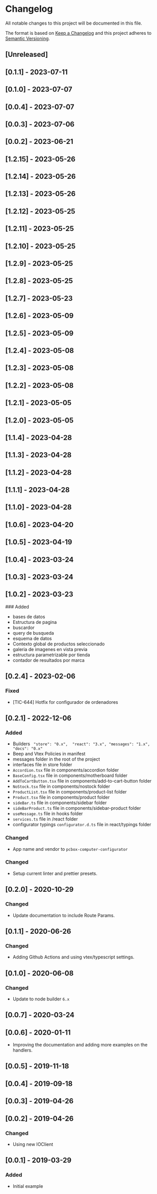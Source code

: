 # Changelog

All notable changes to this project will be documented in this file.

The format is based on [Keep a Changelog](http://keepachangelog.com/en/1.0.0/)
and this project adheres to [Semantic Versioning](http://semver.org/spec/v2.0.0.html).

## [Unreleased]

## [0.1.1] - 2023-07-11

## [0.1.0] - 2023-07-07

## [0.0.4] - 2023-07-07

## [0.0.3] - 2023-07-06

## [0.0.2] - 2023-06-21

## [1.2.15] - 2023-05-26

## [1.2.14] - 2023-05-26

## [1.2.13] - 2023-05-26

## [1.2.12] - 2023-05-25

## [1.2.11] - 2023-05-25

## [1.2.10] - 2023-05-25

## [1.2.9] - 2023-05-25

## [1.2.8] - 2023-05-25

## [1.2.7] - 2023-05-23

## [1.2.6] - 2023-05-09

## [1.2.5] - 2023-05-09

## [1.2.4] - 2023-05-08

## [1.2.3] - 2023-05-08

## [1.2.2] - 2023-05-08

## [1.2.1] - 2023-05-05

## [1.2.0] - 2023-05-05

## [1.1.4] - 2023-04-28

## [1.1.3] - 2023-04-28

## [1.1.2] - 2023-04-28

## [1.1.1] - 2023-04-28

## [1.1.0] - 2023-04-28

## [1.0.6] - 2023-04-20

## [1.0.5] - 2023-04-19

## [1.0.4] - 2023-03-24

## [1.0.3] - 2023-03-24

## [1.0.2] - 2023-03-23

### Added
- bases de datos
- Estructura de pagina
- buscardor 
- query de busqueda
- esquema de datos
- Contexto global de productos seleccionado
- galeria de imagenes en vista previa
- estructura parametrizable por tienda
- contador de resultados por marca

## [0.2.4] - 2023-02-06

### Fixed

- [TIC-644] Hotfix for configurador de ordenadores

## [0.2.1] - 2022-12-06

### Added
- Builders ` "store": "0.x",  "react": "3.x", "messages": "1.x", "docs": "0.x"`
- Beep and Vtex Policies in manifest
- messages folder in the root of the project
- interfaces file in store folder
- `Accordion.tsx` file in components/accordion folder 
- `BaseConfig.tsx` file in components/motherboard folder 
- `AddToCartButton.tsx` file in components/add-to-cart-button folder 
- `NoStock.tsx` file in components/nostock folder 
- `ProductList.tsx` file in components/product-list folder 
- `Product.tsx` file in components/product folder
- `sideBar.ts` file in components/sidebar folder
- `sideBarProduct.ts` file in components/sidebar-product folder
- `useMessage.ts` file in hooks folder
- `services.ts` file in /react folder
- configurator typings `configurator.d.ts` file in react/typings folder


### Changed
- App name and vendor to `pcbox-computer-configurator`

### Changed
- Setup current linter and prettier presets.

## [0.2.0] - 2020-10-29
### Changed 
- Update documentation to include Route Params.

## [0.1.1] - 2020-06-26
### Changed
- Adding Github Actions and using vtex/typescript settings.

## [0.1.0] - 2020-06-08
### Changed
- Update to node builder `6.x`

## [0.0.7] - 2020-03-24

## [0.0.6] - 2020-01-11
- Improving the documentation and adding more examples on the handlers.

## [0.0.5] - 2019-11-18

## [0.0.4] - 2019-09-18

## [0.0.3] - 2019-04-26

## [0.0.2] - 2019-04-26

### Changed
- Using new IOClient

## [0.0.1] - 2019-03-29

### Added
- Initial example
